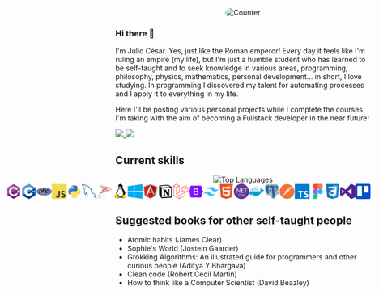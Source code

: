 <p align="center">
  <img src="https://komarev.com/ghpvc/?username=JulioCesar-X&style=for-the-badge&color=yellow&label=Views" alt="Counter" style="border-radius: 20px;">
</p>

### Hi there 👋

I'm Júlio César. Yes, just like the Roman emperor! Every day it feels like I'm ruling an empire (my life), but I'm just a humble student who has learned to be self-taught and to seek knowledge in various areas, programming, philosophy, physics, mathematics, personal development... in short, I love studying. 
In programming I discovered my talent for automating processes and I apply it to everything in my life.

Here I'll be posting various personal projects while I complete the courses I'm taking with the aim of becoming a Fullstack developer in the near future!


<div class="image-container">
        <a href="#">
            <img src="https://github-readme-stats-eight-theta.vercel.app/api?username=JulioCesar-X&show_icons=true&theme=highcontrast&include_all_commits=true&count_private=true">
        </a>
        <img src="https://github-readme-streak-stats.herokuapp.com/?user=JulioCesar-X&show_icons=true&theme=highcontrast&include_all_commits=true&count_private=true">
</div>
    



## Current skills
<div style="display: flex; justify-content: center; align-items: flex-start;">
  <div style="text-align: center;">
    <a href="https://github.com/JulioCesar-X">
      <img src="https://github-readme-stats.vercel.app/api/top-langs/?username=JulioCesar-X&layout=compact&langs_count=8&theme=highcontrast" alt="Top Languages" style="height: 300px;">
    </a>
  </div>
</div>

<div style="display: flex; flex-direction: column-reverse;">
  <div style="display: flex; justify-content: flex-end;">
    <img src="https://raw.githubusercontent.com/devicons/devicon/master/icons/csharp/csharp-original.svg" height="30" alt="C# logo" /><br>
    <img src="https://raw.githubusercontent.com/devicons/devicon/master/icons/cplusplus/cplusplus-original.svg" height="30" alt="C++ logo" />
    <img src="https://raw.githubusercontent.com/devicons/devicon/master/icons/php/php-original.svg" height="30" alt="PHP logo" /><br>
    <img src="https://raw.githubusercontent.com/devicons/devicon/master/icons/javascript/javascript-original.svg" height="30" alt="JavaScript logo" />
    <img src="https://raw.githubusercontent.com/devicons/devicon/master/icons/python/python-original.svg" height="30" alt="Python logo" />
    <img src="https://raw.githubusercontent.com/devicons/devicon/master/icons/mysql/mysql-original.svg" height="30" alt="MySQL logo" /><br>
    <img src="https://raw.githubusercontent.com/devicons/devicon/master/icons/microsoftsqlserver/microsoftsqlserver-original.svg" height="30" alt="Microsoft SQL Server logo" />
    <img src="https://raw.githubusercontent.com/devicons/devicon/master/icons/linux/linux-original.svg" height="30" alt="Linux logo" />
    <img src="https://raw.githubusercontent.com/devicons/devicon/master/icons/windows8/windows8-original.svg" height="30" alt="Windows logo" />
    <img src="https://raw.githubusercontent.com/devicons/devicon/master/icons/angularjs/angularjs-original.svg" height="30" alt="Angular logo" /><br>
    <img src="https://raw.githubusercontent.com/devicons/devicon/master/icons/notion/notion-original.svg" height="30" alt="Notion logo" />
    <img src="https://raw.githubusercontent.com/devicons/devicon/master/icons/laravel/laravel-original.svg" height="30" alt="Laravel logo" />
    <img src="https://raw.githubusercontent.com/devicons/devicon/master/icons/bootstrap/bootstrap-original.svg" height="30" alt="Bootstrap logo" />
    <img src="https://raw.githubusercontent.com/devicons/devicon/master/icons/tailwindcss/tailwindcss-original.svg" height="30" alt="Tailwind CSS logo" />
    <img src="https://raw.githubusercontent.com/devicons/devicon/master/icons/html5/html5-original.svg" height="30" alt="HTML logo" /><br>
    <img src="https://raw.githubusercontent.com/devicons/devicon/master/icons/dotnetcore/dotnetcore-original.svg" height="30" alt=".NET Core logo" />
    <img src="https://raw.githubusercontent.com/devicons/devicon/master/icons/docker/docker-plain.svg" height="30" alt="Docker logo" />
    <img src="https://raw.githubusercontent.com/devicons/devicon/master/icons/postgresql/postgresql-plain.svg" height="30" alt="PostgreSQL logo" />
    <img src="https://raw.githubusercontent.com/devicons/devicon/master/icons/postman/postman-original.svg" height="30" alt="Postman logo" /><br>
    <img src="https://raw.githubusercontent.com/devicons/devicon/master/icons/typescript/typescript-original.svg" height="30" alt="TypeScript logo" />
    <img src="https://raw.githubusercontent.com/devicons/devicon/master/icons/figma/figma-original.svg" height="30" alt="Figma logo" />
    <img src="https://raw.githubusercontent.com/devicons/devicon/master/icons/css3/css3-original.svg" height="30" alt="CSS logo" /><br>
    <img src="https://raw.githubusercontent.com/devicons/devicon/master/icons/visualstudio/visualstudio-plain.svg" height="30" alt="Visual Studio logo" /><br>
    <img src="https://raw.githubusercontent.com/devicons/devicon/master/icons/trello/trello-plain.svg" height="30" alt="Trello logo" />
  </div>
</div>

## Suggested books for other self-taught people

- Atomic habits (James Clear)
- Sophie's World (Jostein Gaarder)
- Grokking Algorithms: An illustrated guide for programmers and other curious people (Aditya Y.Bhargava)
- Clean code (Robert Cecil Martin)
- How to think like a Computer Scientist (David Beazley)

